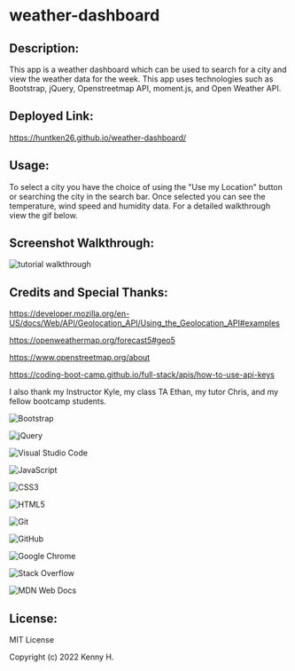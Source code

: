 # weather-dashboard

## Description:

This app is a weather dashboard which can be used to search for a city and view the weather data for the week. This app uses technologies such as Bootstrap, jQuery, Openstreetmap API, moment.js, and Open Weather API.

## Deployed Link:

https://huntken26.github.io/weather-dashboard/

## Usage:

To select a city you have the choice of using the "Use my Location" button or searching the city in the search bar. Once selected you can see the temperature, wind speed and humidity data. For a detailed walkthrough view the gif below.

## Screenshot Walkthrough:

![tutorial walkthrough](assets\Images\WALKTHROUGH.gif)

## Credits and Special Thanks:

https://developer.mozilla.org/en-US/docs/Web/API/Geolocation_API/Using_the_Geolocation_API#examples

https://openweathermap.org/forecast5#geo5

https://www.openstreetmap.org/about

https://coding-boot-camp.github.io/full-stack/apis/how-to-use-api-keys

I also thank my Instructor Kyle, my class TA Ethan, my tutor Chris, and my fellow bootcamp students.

![Bootstrap](https://img.shields.io/badge/bootstrap-%23563D7C.svg?style=for-the-badge&logo=bootstrap&logoColor=white)

![jQuery](https://img.shields.io/badge/jquery-%230769AD.svg?style=for-the-badge&logo=jquery&logoColor=white)

![Visual Studio Code](https://img.shields.io/badge/Visual%20Studio%20Code-0078d7.svg?style=for-the-badge&logo=visual-studio-code&logoColor=white)

![JavaScript](https://img.shields.io/badge/javascript-%23323330.svg?style=for-the-badge&logo=javascript&logoColor=%23F7DF1E)

![CSS3](https://img.shields.io/badge/css3-%231572B6.svg?style=for-the-badge&logo=css3&logoColor=white)

![HTML5](https://img.shields.io/badge/html5-%23E34F26.svg?style=for-the-badge&logo=html5&logoColor=white)

![Git](https://img.shields.io/badge/git-%23F05033.svg?style=for-the-badge&logo=git&logoColor=white)

![GitHub](https://img.shields.io/badge/github-%23121011.svg?style=for-the-badge&logo=github&logoColor=white)

![Google Chrome](https://img.shields.io/badge/Google%20Chrome-4285F4?style=for-the-badge&logo=GoogleChrome&logoColor=white)

![Stack Overflow](https://img.shields.io/badge/-Stackoverflow-FE7A16?style=for-the-badge&logo=stack-overflow&logoColor=white)

![MDN Web Docs](https://img.shields.io/badge/MDN_Web_Docs-black?style=for-the-badge&logo=mdnwebdocs&logoColor=white)

## License:

MIT License

Copyright (c) 2022 Kenny H.
